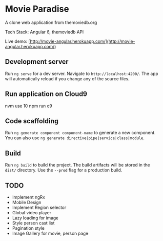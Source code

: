 # Movie Paradise
A clone web application from themoviedb.org

Tech Stack: Angular 6, themoviedb API

Live demo: [http://movie-angular.herokuapp.com/](http://movie-angular.herokuapp.com/)

## Development server
Run `ng serve` for a dev server. Navigate to `http://localhost:4200/`. The app will automatically reload if you change any of the source files.

## Run application on Cloud9
nvm use 10
npm run c9

## Code scaffolding
Run `ng generate component component-name` to generate a new component. You can also use `ng generate directive|pipe|service|class|module`.

## Build
Run `ng build` to build the project. The build artifacts will be stored in the `dist/` directory. Use the `--prod` flag for a production build.

## TODO
* Implement ngRx
* Mobile Design
* Implement Region selector
* Global video player
* Lazy loading for image
* Style person cast list
* Pagination style
* Image Gallery for movie, person page